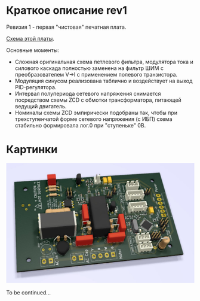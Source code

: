 # Краткое описание rev1

Ревизия 1 - первая "чистовая" печатная плата.

[Схема этой платы](./main.pdf).

Основные моменты:
* Сложная оригинальная схема петлевого фильтра, модулятора тока и силового
каскада полностью заменена на фильтр ШИМ с преобразователем V→I с применением
полевого транзистора.
* Модуляция синусом реализована таблично и воздействует на выход PID-регулятора.
* Интервал полупериода сетевого напряжения снимается посредством схемы ZCD с
обмотки трансформатора, питающей ведущий двигатель.
* Номиналы схемы ZCD эмпирически подобраны так, чтобы при трехступенчатой форме
сетевого напряжения (с ИБП) схема стабильно формировала лог.0 при "ступеньке"
0В.

# Картинки

![rev 1 pcb](./img/rev1_img.jpg "rev1")

To be continued...
